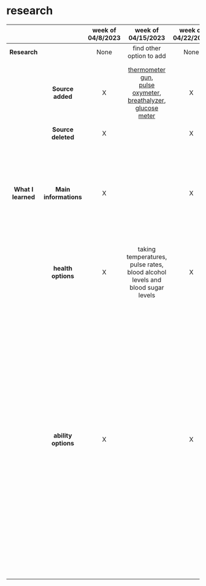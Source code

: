 # research

|  |  | **week of 04/8/2023** | **week of 04/15/2023** | **week of 04/22/2023** | **week of 04/29/2023** | **week of 05/06/2023** | **week of 05/13/2023**|
| :-: | :-: | :-: | :-: | :-: | :-: | :-: | :-: |
| **Research** |  | None | find other option to add | None | find competitors | for which customer/consumer | material |
|  | **Source added** | X | [thermometer gun](https://www.amazon.fr/Thermom%C3%A8tre-IDOIT-Thermometre-Infrarouge-Affichage/dp/B08DFXYWNN/ref=sr_1_32?adgrpid=54908680263&hvadid=275507361595&hvdev=c&hvlocphy=9055097&hvnetw=g&hvqmt=b&hvrand=18183104330674911873&hvtargid=kwd-312280216289&hydadcr=14196_1754673&keywords=thermometre+laser&qid=1683279299&sr=8-32), <br> [pulse oxymeter](https://www.google.com/search?q=propac+pouls&sa=X&bih=828&biw=1707&rlz=1C1GCEA_enFR1025FR1025&hl=fr&tbm=shop&sxsrf=APwXEdfUD9bL1H37JPfgcp26SAADhmJxFw%3A1684421087117&ei=3zlmZI_ZBe-ckdUP1-KFqA4&ved=0ahUKEwjPxLHEjf_-AhVvTqQEHVdxAeUQ4dUDCAg&uact=5&oq=propac+pouls&gs_lcp=Cgtwcm9kdWN0cy1jYxADMgUIIRCgATIFCCEQoAE6CggAEIoFELADEEM6CggAEBgQgAQQsAM6DAgAEBgQgAQQsAMQCjoHCAAQExCABDoICAAQBRAeEBM6BggAEB4QEzoICAAQFhAeEBM6CggAEBYQHhAYEBM6DAgAEBYQHhAYEBMQCjoJCAAQGBCABBAKOggIABAWEB4QGDoKCAAQFhAeEBgQDzoMCAAQFhAeEBgQDxAKOgoIABAWEB4QGBAKUKUFWKAOYMcPaABwAHgAgAF9iAG9BJIBAzYuMZgBAKABAcgBCsABAQ&sclient=products-cc), <br> [breathalyzer](https://www.ebay.fr/itm/224971220617?chn=ps&mkevt=1&mkcid=28#rpdCntId), <br> [glucose meter](https://www.amazon.com/Glucose-Monitor-Glucometer-Lancets-Solution/dp/B08LYC288R/ref=zg_mw_3777171_sccl_2/147-1452400-9255329?psc=1) | X | [CareOS](http://www.care-os.com/), <br> [Artemis presentation](https://www.youtube.com/watch?v=J9o6_YlxlvA), <br> [Artemis options](http://www.care-os.com/artemis/) |  | [built a mirror](https://fr.wikihow.com/fabriquer-un-miroir#:~:text=Appliquez%20une%20fine%20couche%20de%20peinture%20%C3%A0%20effet%20miroir%20sur,votre%20image%20une%20brillance%20miroir), <br> [pressure sensor](https://www.amazon.fr/Capteur-Pression-Couche-Pr%C3%A9cision-R%C3%A9sistance/dp/B07P9Z7FR6/ref=asc_df_B07P9Z7FR6/?tag=googshopfr-21&linkCode=df0&hvadid=353896712114&hvpos=&hvnetw=g&hvrand=4898371625524598186&hvpone=&hvptwo=&hvqmt=&hvdev=c&hvdvcmdl=&hvlocint=&hvlocphy=9055097&hvtargid=pla-869632555564&psc=1&tag=&ref=&adgrpid=71676698856&hvpone=&hvptwo=&hvadid=353896712114&hvpos=&hvnetw=g&hvrand=4898371625524598186&hvqmt=&hvdev=c&hvdvcmdl=&hvlocint=&hvlocphy=9055097&hvtargid=pla-869632555564), <br> [LED](https://www.etsy.com/fr/listing/1368202981/bande-lumineuse-led-ultra-fine-3mm-12v?gpla=1&gao=1&&utm_source=google&utm_medium=cpc&utm_campaign=shopping_fr_fr_fr_d-home_and_living-other&utm_custom1=_k_CjwKCAjw6vyiBhB_EiwAQJRopmmVcZ9R70H-58MvytKh9rgDtrxjpTz2g-UPlQ2sb4pkGNnUsO30rRoCSz8QAvD_BwE_k_&utm_content=go_304710859_20945079499_76715380579_pla-106550423075_c__1368202981frfr_102857959&utm_custom2=304710859&gclid=CjwKCAjw6vyiBhB_EiwAQJRopmmVcZ9R70H-58MvytKh9rgDtrxjpTz2g-UPlQ2sb4pkGNnUsO30rRoCSz8QAvD_BwE), <br> [self-adhesif mirror](https://www.amazon.fr/Lifemaison-Autocollant-Adh%C3%A9rence-D%C3%A9coratif-50x200cm/dp/B0BCFVG4RT/ref=asc_df_B0BCFVG4RT/?tag=googshopfr-21&linkCode=df0&hvadid=627335705485&hvpos=&hvnetw=g&hvrand=9017061648460033442&hvpone=&hvptwo=&hvqmt=&hvdev=c&hvdvcmdl=&hvlocint=&hvlocphy=9055097&hvtargid=pla-1905220316044&psc=1), <br> [transparent LED display](https://www.lg.com/fr/business/affichage-led/lg-LAT240DT1#pdp_spec) |
|  | **Source deleted** | X |  | X |  |  |
| **What I learned** | **Main informations** | X |  | X | CareOS is a french company create in 2017 in association with home leading brands Roca and Legrand to create mirror health like Artemis model (2600€) | everybody have a mirror in his home, everybody can install and use the mirror in his bathroom | It will be cheaper to make the mirror yourself thanks a self-adhesif mirror and to put forward each button of the mirror, there is an LED strip |
|  | **health options** | X | taking temperatures, pulse rates, blood alcohol levels and blood sugar levels | X | - Gesture recognition & control <br> - Vitals & Symptom check <br> - Vision Tests |  |  |
|  | **ability options** | X |  | X | - Touchless interaction & voice command <br> - Face, mood & product recognition <br> - Multi-profile with admin management <br> - Integration with other connected devices & services <br> - Customized retail experience <br> - AR & AI-based features : avatar, try-ons, coaching, analysis with product recommendations <br> - Playlist & routines generator <br> - Practical & entertainment: Music, radio, camera, 360° videos, magnifier, tutorials, timer, sound & light management, toiletries level tracking & reordering |  | to communicate with the mirror, there are different button thanks the pressure sensors and a little screen can display the expected information thanks a transparent LED display |
